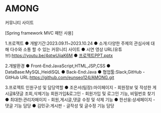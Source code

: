 # AMONG
커뮤니티 사이트 <AMONG>

[Spring framework MVC 패턴 사용]

1.프로젝트 <AMONG>
● 개발기간:2023.09.11~2023.10.24
● 소개:다양한 주제의 관심사에 대해 다수와 소통 할 수 있는 커뮤니티 사이트
● 시연 영상 URL(유튜브):https://youtu.be/4qtwUijaK6M
● [프로젝트PPT.pptx](https://github.com/eunseo124/AMONG/files/13161620/PPT.pptx)

2.개발환경 
● Front-End:JavaScript,HTML,JSP,CSS 
● DataBase:MySQL,HeidiSQL
● Back-End:Java
● 협업툴:Slack,GitHub
-GitHub URL:https://github.com/eunseo124/AMONG.git

3.프로젝트 인원구성 및 담당역할
● 조은서(팀장):마이페이지 - 회원정보 및 작성한 게시글&댓글 조회,삭제기능
              회원가입&로그인 - 회원가입 및 로그인 기능, 비밀번호 찾기     
● 최대한:관리자페이지 - 회원,게시글,댓글 수정 및 삭제 기능
● 한선웅:상세페이지 - 댓글 기능 담당
● 김민규:게시판 - 글작성 및 글수정 기능 담당
